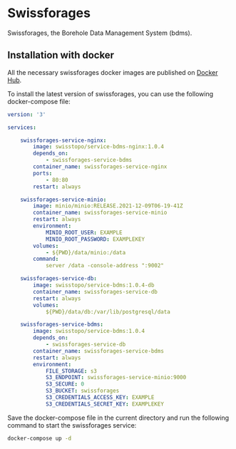 # Swissforages 

Swissforages, the Borehole Data Management System (bdms).

## Installation with docker

All the necessary swissforages docker images are published on [Docker Hub](https://hub.docker.com/search?q=swisstopo%2Fservice-bdms&type=image).

To install the latest version of swissforages, you can use the following docker-compose file:

```yaml
version: '3'

services:

    swissforages-service-nginx:
        image: swisstopo/service-bdms-nginx:1.0.4
        depends_on:
            - swissforages-service-bdms
        container_name: swissforages-service-nginx
        ports:
            - 80:80
        restart: always

    swissforages-service-minio:
        image: minio/minio:RELEASE.2021-12-09T06-19-41Z
        container_name: swissforages-service-minio
        restart: always
        environment:
            MINIO_ROOT_USER: EXAMPLE
            MINIO_ROOT_PASSWORD: EXAMPLEKEY
        volumes:
            - ${PWD}/data/minio:/data
        command:
            server /data -console-address ":9002"

    swissforages-service-db:
        image: swisstopo/service-bdms:1.0.4-db
        container_name: swissforages-service-db
        restart: always
        volumes:
            ${PWD}/data/db:/var/lib/postgresql/data

    swissforages-service-bdms:
        image: swisstopo/service-bdms:1.0.4
        depends_on:
            - swissforages-service-db
        container_name: swissforages-service-bdms
        restart: always
        environment:
            FILE_STORAGE: s3
            S3_ENDPOINT: swissforages-service-minio:9000
            S3_SECURE: 0
            S3_BUCKET: swissforages
            S3_CREDENTIALS_ACCESS_KEY: EXAMPLE
            S3_CREDENTIALS_SECRET_KEY: EXAMPLEKEY
```

Save the docker-compose file in the current directory and run the following command to start the swissforages service:

```bash
docker-compose up -d
```
